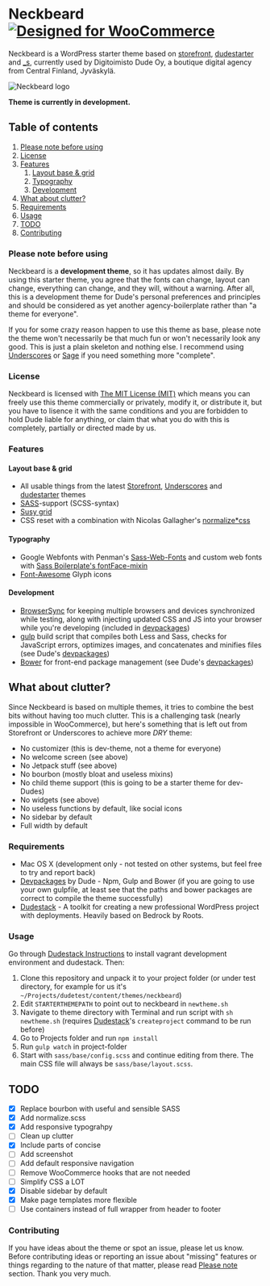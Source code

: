 # Neckbeard [![Designed for WooCommerce](http://img.shields.io/badge/Designed%20for-WooCommerce-a46497.svg)](http://woothemes.com/woocommerce/)

Neckbeard is a WordPress starter theme based on [storefront](https://github.com/woothemes/storefront), [dudestarter](https://github.com/digitoimistodude/dudestarter) and [_s](https://github.com/automattic/_s), currently used by Digitoimisto Dude Oy, a boutique digital agency from Central Finland, Jyväskylä.

![Neckbeard logo](https://cdn.rawgit.com/digitoimistodude/neckbeard/master/neckbeard.svg "Neckbeard logo")

**Theme is currently in development.**

## Table of contents

1. [Please note before using](#please-note-before-using)
2. [License](#license)
3. [Features](#features)
    1. [Layout base & grid](#layout-base--grid)
    2. [Typography](#typography)
    3. [Development](#development)
4. [What about clutter?](#what-about-clutter)
5. [Requirements](#requirements)
6. [Usage](#usage)
7. [TODO](#todo)
8. [Contributing](#contributing)

### Please note before using

Neckbeard is a **development theme**, so it has updates almost daily. By using this starter theme, you agree that the fonts can change, layout can change, everything can change, and they will, without a warning. After all, this is a development theme for Dude's personal preferences and principles and should be considered as yet another agency-boilerplate rather than "a theme for everyone".

If you for some crazy reason happen to use this theme as base, please note the theme won't necessarily be that much fun or won't necessarily look any good. This is just a plain skeleton and nothing else. I recommend using [Underscores](https://github.com/Automattic/_s) or [Sage](https://roots.io/sage/) if you need something more "complete".

### License

Neckbeard is licensed with [The MIT License (MIT)](http://choosealicense.com/licenses/mit/) which means you can freely use this theme commercially or privately, modify it, or distribute it, but you have to lisence it with the same conditions and you are forbidden to hold Dude liable for anything, or claim that what you do with this is completely, partially or directed made by us.

### Features

#### Layout base & grid

* All usable things from the latest [Storefront](https://github.com/woothemes/storefront), [Underscores](https://github.com/Automattic/_s) and [dudestarter](https://github.com/digitoimistodude/dudestarter) themes
* [SASS](http://sass-lang.com/)-support (SCSS-syntax)
* [Susy grid](susydocs.oddbird.net)
* CSS reset with a combination with Nicolas Gallagher's [normalize*css](https://github.com/necolas/normalize.css/)

#### Typography

* Google Webfonts with Penman's [Sass-Web-Fonts](https://github.com/penman/Sass-Web-Fonts) and custom web fonts with [Sass Boilerplate's fontFace-mixin](https://github.com/magnetikonline/sassboilerplate/blob/master/fontface.scss)
* [Font-Awesome](https://github.com/FortAwesome/Font-Awesome) Glyph icons

#### Development

* [BrowserSync](http://www.browsersync.io/) for keeping multiple browsers and devices synchronized while testing, along with injecting updated CSS and JS into your browser while you're developing (included in [devpackages](https://github.com/digitoimistodude/devpackages))
* [gulp](http://gulpjs.com/) build script that compiles both Less and Sass, checks for JavaScript errors, optimizes images, and concatenates and minifies files (see Dude's [devpackages](https://github.com/digitoimistodude/devpackages))
* [Bower](http://bower.io/) for front-end package management (see Dude's [devpackages](https://github.com/digitoimistodude/devpackages))

## What about clutter?

Since Neckbeard is based on multiple themes, it tries to combine the best bits without having too much clutter. This is a challenging task (nearly impossible in WooCommerce), but here's something that is left out from Storefront or Underscores to achieve more *DRY* theme:

* No customizer (this is dev-theme, not a theme for everyone)
* No welcome screen (see above)
* No Jetpack stuff (see above)
* No bourbon (mostly bloat and useless mixins)
* No child theme support (this is going to be a starter theme for dev-Dudes)
* No widgets (see above)
* No useless functions by default, like social icons
* No sidebar by default
* Full width by default

### Requirements

* Mac OS X (development only - not tested on other systems, but feel free to try and report back)
* [Devpackages](https://github.com/digitoimistodude/devpackages) by Dude - Npm, Gulp and Bower (if you are going to use your own gulpfile, at least see that the paths and bower packages are correct to compile the theme successfully)
* [Dudestack](https://github.com/digitoimistodude/dudestack) - A toolkit for creating a new professional WordPress project with deployments. Heavily based on Bedrock by Roots.

### Usage

Go through [Dudestack Instructions](https://github.com/digitoimistodude/dudestack-instructions) to install vagrant development environment and dudestack. Then:

1. Clone this repository and unpack it to your project folder (or under test directory, for example for us it's `~/Projects/dudetest/content/themes/neckbeard`)
2. Edit `STARTERTHEMEPATH` to point out to neckbeard in `newtheme.sh`
3. Navigate to theme directory with Terminal and run script with `sh newtheme.sh` (requires [Dudestack](https://github.com/digitoimistodude/dudestack)'s `createproject` command to be run before)
4. Go to Projects folder and run `npm install`
5. Run `gulp watch` in project-folder
6. Start with `sass/base/config.scss` and continue editing from there. The main CSS file will always be `sass/base/layout.scss`.

## TODO

- [x] Replace bourbon with useful and sensible SASS
- [x] Add normalize.scss
- [x] Add responsive typograhpy
- [ ] Clean up clutter
- [x] Include parts of concise
- [ ] Add screenshot
- [ ] Add default responsive navigation
- [ ] Remove WooCommerce hooks that are not needed
- [ ] Simplify CSS a LOT
- [x] Disable sidebar by default
- [x] Make page templates more flexible
- [ ] Use containers instead of full wrapper from header to footer

### Contributing

If you have ideas about the theme or spot an issue, please let us know. Before contributing ideas or reporting an issue about "missing" features or things regarding to the nature of that matter, please read [Please note](#please-note-before-using) section. Thank you very much.
